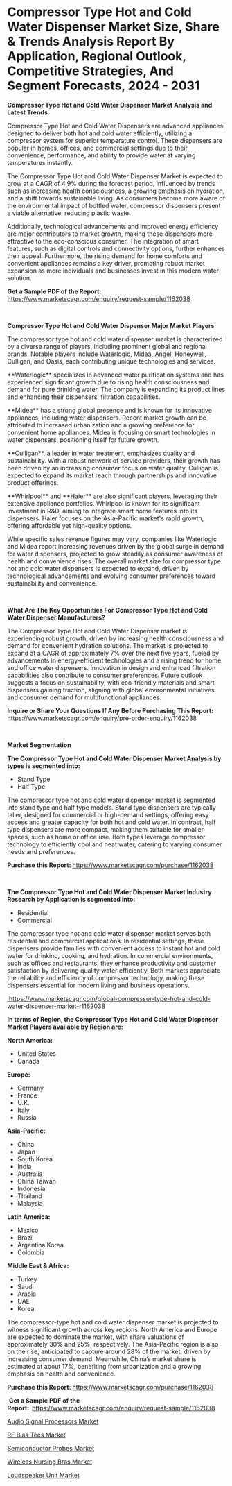 <p><h1>Compressor Type Hot and Cold Water Dispenser Market Size, Share & Trends Analysis Report By Application, Regional Outlook, Competitive Strategies, And Segment Forecasts, 2024 - 2031</h1></p><p><strong>Compressor Type Hot and Cold Water Dispenser Market Analysis and Latest Trends</strong></p>
<p><p>Compressor Type Hot and Cold Water Dispensers are advanced appliances designed to deliver both hot and cold water efficiently, utilizing a compressor system for superior temperature control. These dispensers are popular in homes, offices, and commercial settings due to their convenience, performance, and ability to provide water at varying temperatures instantly.</p><p>The Compressor Type Hot and Cold Water Dispenser Market is expected to grow at a CAGR of 4.9% during the forecast period, influenced by trends such as increasing health consciousness, a growing emphasis on hydration, and a shift towards sustainable living. As consumers become more aware of the environmental impact of bottled water, compressor dispensers present a viable alternative, reducing plastic waste.</p><p>Additionally, technological advancements and improved energy efficiency are major contributors to market growth, making these dispensers more attractive to the eco-conscious consumer. The integration of smart features, such as digital controls and connectivity options, further enhances their appeal. Furthermore, the rising demand for home comforts and convenient appliances remains a key driver, promoting robust market expansion as more individuals and businesses invest in this modern water solution.</p></p>
<p><strong>Get a Sample PDF of the Report:&nbsp;</strong> <a href="https://www.marketscagr.com/enquiry/request-sample/1162038?utm_campaign=1278&utm_medium=2&utm_source=Github&utm_content=ia&utm_term=29092024&utm_id=compressor-type-hot-and-cold-water-dispenser">https://www.marketscagr.com/enquiry/request-sample/1162038</a></p>
<p>&nbsp;</p>
<p><strong>Compressor Type Hot and Cold Water Dispenser Major Market Players</strong></p>
<p><p>The compressor type hot and cold water dispenser market is characterized by a diverse range of players, including prominent global and regional brands. Notable players include Waterlogic, Midea, Angel, Honeywell, Culligan, and Oasis, each contributing unique technologies and services.</p><p>**Waterlogic** specializes in advanced water purification systems and has experienced significant growth due to rising health consciousness and demand for pure drinking water. The company is expanding its product lines and enhancing their dispensers' filtration capabilities.</p><p>**Midea** has a strong global presence and is known for its innovative appliances, including water dispensers. Recent market growth can be attributed to increased urbanization and a growing preference for convenient home appliances. Midea is focusing on smart technologies in water dispensers, positioning itself for future growth.</p><p>**Culligan**, a leader in water treatment, emphasizes quality and sustainability. With a robust network of service providers, their growth has been driven by an increasing consumer focus on water quality. Culligan is expected to expand its market reach through partnerships and innovative product offerings.</p><p>**Whirlpool** and **Haier** are also significant players, leveraging their extensive appliance portfolios. Whirlpool is known for its significant investment in R&D, aiming to integrate smart home features into its dispensers. Haier focuses on the Asia-Pacific market's rapid growth, offering affordable yet high-quality options.</p><p>While specific sales revenue figures may vary, companies like Waterlogic and Midea report increasing revenues driven by the global surge in demand for water dispensers, projected to grow steadily as consumer awareness of health and convenience rises. The overall market size for compressor type hot and cold water dispensers is expected to expand, driven by technological advancements and evolving consumer preferences toward sustainability and convenience.</p></p>
<p>&nbsp;</p>
<p><strong>What Are The Key Opportunities For Compressor Type Hot and Cold Water Dispenser Manufacturers?</strong></p>
<p><p>The Compressor Type Hot and Cold Water Dispenser market is experiencing robust growth, driven by increasing health consciousness and demand for convenient hydration solutions. The market is projected to expand at a CAGR of approximately 7% over the next five years, fueled by advancements in energy-efficient technologies and a rising trend for home and office water dispensers. Innovation in design and enhanced filtration capabilities also contribute to consumer preferences. Future outlook suggests a focus on sustainability, with eco-friendly materials and smart dispensers gaining traction, aligning with global environmental initiatives and consumer demand for multifunctional appliances.</p></p>
<p><strong>Inquire or Share Your Questions If Any Before Purchasing This Report:</strong> <a href="https://www.marketscagr.com/enquiry/pre-order-enquiry/1162038?utm_campaign=1278&utm_medium=2&utm_source=Github&utm_content=ia&utm_term=29092024&utm_id=compressor-type-hot-and-cold-water-dispenser">https://www.marketscagr.com/enquiry/pre-order-enquiry/1162038</a></p>
<p>&nbsp;</p>
<p><strong>Market Segmentation</strong></p>
<p><strong>The Compressor Type Hot and Cold Water Dispenser Market Analysis by types is segmented into:</strong></p>
<p><ul><li>Stand Type</li><li>Half Type</li></ul></p>
<p><p>The compressor type hot and cold water dispenser market is segmented into stand type and half type models. Stand type dispensers are typically taller, designed for commercial or high-demand settings, offering easy access and greater capacity for both hot and cold water. In contrast, half type dispensers are more compact, making them suitable for smaller spaces, such as home or office use. Both types leverage compressor technology to efficiently cool and heat water, catering to varying consumer needs and preferences.</p></p>
<p><strong>Purchase this Report:&nbsp;</strong><a href="https://www.marketscagr.com/purchase/1162038?utm_campaign=1278&utm_medium=2&utm_source=Github&utm_content=ia&utm_term=29092024&utm_id=compressor-type-hot-and-cold-water-dispenser">https://www.marketscagr.com/purchase/1162038</a></p>
<p>&nbsp;</p>
<p><strong>The Compressor Type Hot and Cold Water Dispenser Market Industry Research by Application is segmented into:</strong></p>
<p><ul><li>Residential</li><li>Commercial</li></ul></p>
<p><p>The compressor type hot and cold water dispenser market serves both residential and commercial applications. In residential settings, these dispensers provide families with convenient access to instant hot and cold water for drinking, cooking, and hydration. In commercial environments, such as offices and restaurants, they enhance productivity and customer satisfaction by delivering quality water efficiently. Both markets appreciate the reliability and efficiency of compressor technology, making these dispensers essential for modern living and business operations.</p></p>
<p><a href="https://www.marketscagr.com/global-compressor-type-hot-and-cold-water-dispenser-market-r1162038?utm_campaign=1278&utm_medium=2&utm_source=Github&utm_content=ia&utm_term=29092024&utm_id=compressor-type-hot-and-cold-water-dispenser">&nbsp;https://www.marketscagr.com/global-compressor-type-hot-and-cold-water-dispenser-market-r1162038</a></p>
<p><strong>In terms of Region, the Compressor Type Hot and Cold Water Dispenser Market Players available by Region are:</strong></p>
<p>
    <p> <strong> North America: </strong>
        <ul>
            <li>United States</li>
            <li>Canada</li>
        </ul>
        </p> 
    <p> <strong> Europe: </strong>
        <ul>
            <li>Germany</li>
            <li>France</li>
            <li>U.K.</li>
            <li>Italy</li>
            <li>Russia</li>
        </ul>
        </p> 
    <p> <strong> Asia-Pacific: </strong>
        <ul>
            <li>China</li>
            <li>Japan</li>
            <li>South Korea</li>
            <li>India</li>
            <li>Australia</li>
            <li>China Taiwan</li>
            <li>Indonesia</li>
            <li>Thailand</li>
            <li>Malaysia</li>
        </ul>
        </p> 
    <p> <strong> Latin America: </strong>
        <ul>
            <li>Mexico</li>
            <li>Brazil</li>
            <li>Argentina Korea</li>
            <li>Colombia</li>
        </ul>
        </p> 
    <p> <strong> Middle East & Africa: </strong>
        <ul>
            <li>Turkey</li>
            <li>Saudi</li>
            <li>Arabia</li>
            <li>UAE</li>
            <li>Korea</li>
        </ul>
    </p>
    </p>
<p><p>The compressor-type hot and cold water dispenser market is projected to witness significant growth across key regions. North America and Europe are expected to dominate the market, with share valuations of approximately 30% and 25%, respectively. The Asia-Pacific region is also on the rise, anticipated to capture around 28% of the market, driven by increasing consumer demand. Meanwhile, China’s market share is estimated at about 17%, benefiting from urbanization and a growing emphasis on health and convenience.</p></p>
<p><strong>Purchase this Report: </strong><a href="https://www.marketscagr.com/purchase/1162038?utm_campaign=1278&utm_medium=2&utm_source=Github&utm_content=ia&utm_term=29092024&utm_id=compressor-type-hot-and-cold-water-dispenser">https://www.marketscagr.com/purchase/1162038</a></p>
<p>&nbsp;<strong>Get a Sample PDF of the Report:&nbsp;&nbsp;</strong><a href="https://www.marketscagr.com/enquiry/request-sample/1162038?utm_campaign=1278&utm_medium=2&utm_source=Github&utm_content=ia&utm_term=29092024&utm_id=compressor-type-hot-and-cold-water-dispenser">https://www.marketscagr.com/enquiry/request-sample/1162038</a></p>
<p><strong></strong></p>
<p><p><a href="https://www.linkedin.com/pulse/exploring-audio-signal-processors-market-dynamics-global-trends-nqn8e?utm_campaign=1278&utm_medium=2&utm_source=Github&utm_content=ia&utm_term=29092024&utm_id=compressor-type-hot-and-cold-water-dispenser">Audio Signal Processors Market</a></p><p><a href="https://issuu.com/reportprime-2/docs/rf-bias-tees-market-size-2030.pptx_55a01d07fda02c?utm_campaign=1278&utm_medium=2&utm_source=Github&utm_content=ia&utm_term=29092024&utm_id=compressor-type-hot-and-cold-water-dispenser">RF Bias Tees Market</a></p><p><a href="https://issuu.com/reportprime-2/docs/semiconductor-probes-market-size-20_207aaa7f69165d?utm_campaign=1278&utm_medium=2&utm_source=Github&utm_content=ia&utm_term=29092024&utm_id=compressor-type-hot-and-cold-water-dispenser">Semiconductor Probes Market</a></p><p><a href="https://www.linkedin.com/pulse/exploring-wireless-nursing-bras-market-dynamics-global-trends-qygfc?utm_campaign=1278&utm_medium=2&utm_source=Github&utm_content=ia&utm_term=29092024&utm_id=compressor-type-hot-and-cold-water-dispenser">Wireless Nursing Bras Market</a></p><p><a href="https://www.linkedin.com/pulse/global-loudspeaker-unit-market-trends-forecasts-strategic-b4qre?utm_campaign=1278&utm_medium=2&utm_source=Github&utm_content=ia&utm_term=29092024&utm_id=compressor-type-hot-and-cold-water-dispenser">Loudspeaker Unit Market</a></p></p>